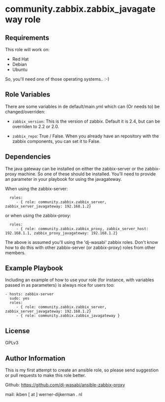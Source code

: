 # community.zabbix.zabbix_javagateway role

Requirements
------------

This role will work on:

* Red Hat
* Debian
* Ubuntu

So, you'll need one of those operating systems.. :-)

Role Variables
--------------

There are some variables in de default/main.yml which can (Or needs to) be changed/overriden:

* `zabbix_version`: This is the version of zabbix. Default it is 2.4, but can be overriden to 2.2 or 2.0.

* `zabbix_repo`: True / False. When you already have an repository with the zabbix components, you can set it to False.

Dependencies
------------

The java gateway can be installed on either the zabbix-server or the zabbix-proxy machine. So one of these should be installed. You'll need to provide an parameter in your playbook for using the javagateway.

When using the zabbix-server:
```
  roles:
     - { role: community.zabbix.zabbix_server, zabbix_server_javagateway: 192.168.1.2}
```

or when using the zabbix-proxy:
```
  roles:
     - { role: community.zabbix.zabbix_proxy, zabbix_server_host: 192.168.1.1, zabbix_proxy_javagateway: 192.168.1.2}
```

The above is assumed you'll using the 'dj-wasabi' zabbix roles. Don't know how to do this with other zabbix-server (or zabbix-proxy) roles from other members.

Example Playbook
----------------

Including an example of how to use your role (for instance, with variables passed in as parameters) is always nice for users too:

    - hosts: zabbix-server
      sudo: yes
      roles:
         - { role: community.zabbix.zabbix_server, zabbix_server_javagateway: 192.168.1.2}
         - { role: community.zabbix.zabbix_javagateway }

License
-------

GPLv3

Author Information
------------------

This is my first attempt to create an ansible role, so please send suggestion or pull requests to make this role better.

Github: https://github.com/dj-wasabi/ansible-zabbix-proxy

mail: ikben [ at ] werner-dijkerman . nl
